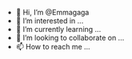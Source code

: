 - 👋 Hi, I’m @Emmagaga
- 👀 I’m interested in ...
- 🌱 I’m currently learning ...
- 💞️ I’m looking to collaborate on ...
- 📫 How to reach me ...

<!---
Emmagaga/Emmagaga is a ✨ special ✨ repository because its `README.md` (this file) appears on your GitHub profile.
You can click the Preview link to take a look at your changes.
--->
